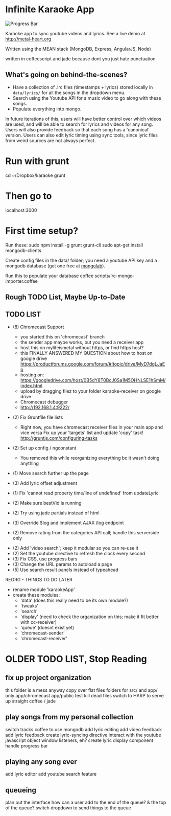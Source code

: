 # Infinite Karaoke App
![Progress Bar](http://progressed.io/bar/30?title=progress)

Karaoke app to sync youtube videos and lyrics. See a live demo at http://metal-heart.org

Written using the MEAN stack (MongoDB, Express, AngularJS, Node)

written in coffeescript and jade because dont you just hate punctuation

## What's going on behind-the-scenes?
- Have a collection of .lrc files (timestamps + lyrics) stored locally in `data/lyrics/` for all the songs in the dropdown menu.
- Search using the Youtube API for a music video to go along with these songs.
- Populate everything into mongo.

In future iterations of this, users will have better control over which videos are used, and will be able to search for lyrics and videos for any song. Users will also provide feedback so that each song has a 'canonical' version. Users can also edit lyric timing using sync tools, since lyric files from weird sources are not always perfect.

# Run with grunt
cd ~/Dropbox/karaoke
grunt

# Then go to
localhost:3000

# First time setup?
Run these:
sudo npm install -g grunt grunt-cli
sudo apt-get install mongodb-clients

Create config files in the data/ folder; you need a youtube API key and a mongodb database (get one free at [mongolab](http://mongolab.com)).

Run this to populate your database
coffee scripts/lrc-mongo-importer.coffee

## Rough TODO List, Maybe Up-to-Date


## TODO LIST
- (8) Chromecast Support
  + you started this on 'chromecast' branch
  + the sender app maybe works, but you need a receiver app
  + host this on mylifeismetal without https, or find https host?
  + this FINALLY ANSWERED MY QUESTION about how to host on google drive
    https://productforums.google.com/forum/#!topic/drive/MyD7dgLJaEo
  + hosting on:
    https://googledrive.com/host/0B5dY8T0BcJ0Sa1M5OHNLSE1hSmM/index.html
  + upload by dragging filez to your folder karaoke-receiver on google drive
  + Chromecast debugger
  + http://192.168.1.4:9222/

- (2) Fix Gruntfile file lists
  + Right now, you have chromecast receiver files in your main app
    and vice versa
    Fix up your 'targets' list and update 'copy' task!
    http://gruntjs.com/configuring-tasks

- (2) Set up config / ngconstant
    + You removed this while reorganizing everything bc it wasn't 
      doing anything
- (1) Move search further up the page
- (3) Add lyric offset adjustment
- (1) Fix 'cannot read property time/line of undefined' from updateLyric
- (2) Make sure bestVid is running
- (2) Try using jade partials instead of html
- (3) Override $log and implement AJAX /log endpoint
- (2) Remove rating from the categories API call; handle this serverside only

+ (2) Add 'video search'; keep it modular so you can re-use it
+ (2) Set the youtube directive to refresh the clock every second
+ (3) Fix CSS, use progress bars
+ (3) Change the URL params to autoload a page
+ (5) Use search result panels instead of typeahead



REORG - THINGS TO DO LATER
- rename module 'karaokeApp'
- create these modules:
  + 'data' (does this really need to be its own module?)
  + 'tweaks'
  + 'search'
  + 'display' (need to check the organization on this; make it fit better with cc-receiver)
  + 'queue' (doesnt exist yet)
  + 'chromecast-sender'
  + 'chromecast-receiver'


# OLDER TODO LIST, Stop Reading

fix up project organization
---------------------
this folder is a mess anyway
copy over flat files
folders for src/ and app/ only 
  app/chromecast
  app/public
  test
kill dead files
switch to HARP to serve up straight coffee / jade

play songs from my personal collection
--------------------------------------
switch tracks.coffee to use mongodb
add lyric editing
add video feedback
add lyric feedback
create lyric-syncing directive
  interact with the youtube javascript object
    window listeners, eh?
  create lyric display component
  handle progress bar


playing any song ever
---------------------
add lyric editor
add youtube search feature

queueing
--------
plan out the interface
  how can a user add to the end of the queue? 
  & the top of the queue?
switch dropdown to send things to the queue


